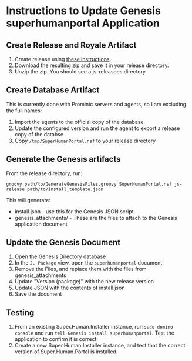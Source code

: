 # Instructions to Update Genesis superhumanportal Application

## Create Release and Royale Artifact

1. Create release using [these instructions](https://github.com/Moonshine-IDE/Super.Human.Portal/wiki/Super.Human.Portal-GitHub-Release-Instructions).
2.  Download the resulting zip and save it in your release directory.
3.  Unzip the zip.  You should see a js-releasees directory

## Create Database Artifact

This is currently done with Prominic servers and agents, so I am excluding the full names:
1. Import the agents to the official copy of the database
2. Update the configured version and run the agent to export a release copy of the databse
3. Copy `/tmp/SuperHumanPortal.nsf` to your release directory

## Generate the Genesis artifacts

From the release directory, run:

    groovy path/to/GenerateGenesisFiles.groovy SuperHumanPortal.nsf js-release path/to/install_template.json

This will generate:
- install.json - use this for the Genesis JSON script
- genesis_attachments/ - These are the files to attach to the Genesis application document


## Update the Genesis Document

1. Open the Genesis Directory database
2. In the `2. Package` view, open the `superhumanportal` document
3. Remove the Files, and replace them with the files from genesis_attachments
4. Update "Version (package)" with the new release version
5. Update JSON with the contents of install.json
6. Save the document


## Testing

1. From an existing Super.Human.Installer instance, run `sudo domino console` and run `tell Genesis install superhumanportal`.  Test the application to confirm it is correct
2. Create a new Super.Human.Installer instance, and test that the correct version of Super.Human.Portal is installed. 
